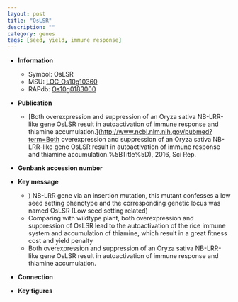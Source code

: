 ```yaml
---
layout: post
title: "OsLSR"
description: ""
category: genes
tags: [seed, yield, immune response]
---
```


* **Information**  
    + Symbol: OsLSR  
    + MSU: [LOC_Os10g10360](http://rice.plantbiology.msu.edu/cgi-bin/ORF_infopage.cgi?orf=LOC_Os10g10360)  
    + RAPdb: [Os10g0183000](http://rapdb.dna.affrc.go.jp/viewer/gbrowse_details/irgsp1?name=Os10g0183000)  

* **Publication**  
    + [Both overexpression and suppression of an Oryza sativa NB-LRR-like gene OsLSR result in autoactivation of immune response and thiamine accumulation.](http://www.ncbi.nlm.nih.gov/pubmed?term=Both overexpression and suppression of an Oryza sativa NB-LRR-like gene OsLSR result in autoactivation of immune response and thiamine accumulation.%5BTitle%5D), 2016, Sci Rep.

* **Genbank accession number**  

* **Key message**  
    + ) NB-LRR gene via an insertion mutation, this mutant confesses a low seed setting phenotype and the corresponding genetic locus was named OsLSR (Low seed setting related)
    + Comparing with wildtype plant, both overexpression and suppression of OsLSR lead to the autoactivation of the rice immune system and accumulation of thiamine, which result in a great fitness cost and yield penalty
    + Both overexpression and suppression of an Oryza sativa NB-LRR-like gene OsLSR result in autoactivation of immune response and thiamine accumulation.

* **Connection**  

* **Key figures**  



